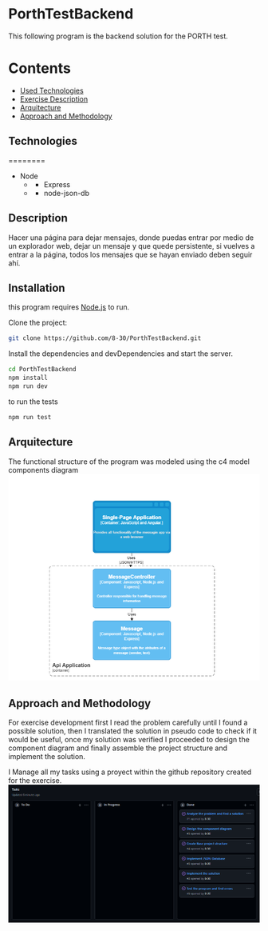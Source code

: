 # PorthTestBackend

This following program is the backend solution for the PORTH test.

Contents
========
 * [Used Technologies](#technologies)
 * [Exercise Description](#description)
 * [Arquitecture](#arquitecture)
 * [Approach and Methodology](#approach-and-methodology)

## Technologies
========
 * Node
    * * Express 
    * * node-json-db

## Description
Hacer una página para dejar mensajes, donde puedas entrar por medio de un explorador web, dejar un mensaje y que quede persistente, si vuelves a entrar a la página, todos los mensajes que se hayan enviado deben seguir ahí.


## Installation

this program requires [Node.js](https://nodejs.org/) to run.

Clone the project:
```sh
git clone https://github.com/8-30/PorthTestBackend.git
```

Install the dependencies and devDependencies and start the server.
```sh
cd PorthTestBackend
npm install
npm run dev
```

to run the tests
```sh
npm run test
```

## Arquitecture

The functional structure of the program was modeled using the c4 model components diagram
![arquitecture](docs/arquitectureC4.png)

## Approach and Methodology

For exercise development first I read the problem carefully until I found a possible solution, then I translated the solution in pseudo code to check if it would be useful, once my solution was verified I proceeded to design the component diagram and finally assemble the project structure and implement the solution.

I Manage all my tasks using a proyect within the github repository created for the exercise.
![Tasks](docs/tasks.png)

